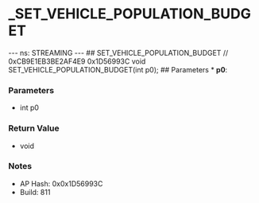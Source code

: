 # _SET_VEHICLE_POPULATION_BUDGET

--- ns: STREAMING --- ## SET_VEHICLE_POPULATION_BUDGET  // 0xCB9E1EB3BE2AF4E9 0x1D56993C void SET_VEHICLE_POPULATION_BUDGET(int p0);   ## Parameters * **p0**:

### Parameters
* int p0

### Return Value
* void

### Notes
* AP Hash: 0x0x1D56993C
* Build: 811

